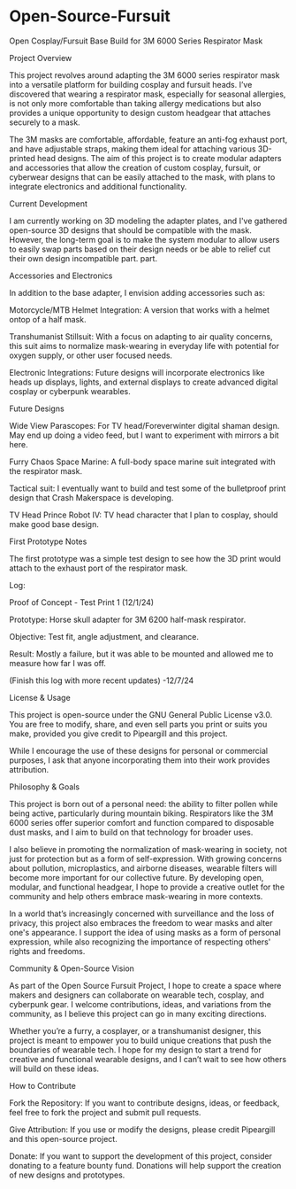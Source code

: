 # Open-Source-Fursuit
Open Cosplay/Fursuit Base Build for 3M 6000 Series Respirator Mask 

Project Overview 

This project revolves around adapting the 3M 6000 series respirator mask into a versatile platform for building cosplay and fursuit heads. I’ve discovered that wearing a respirator mask, especially for seasonal allergies, is not only more comfortable than taking allergy medications but also provides a unique opportunity to design custom headgear that attaches securely to a mask. 

The 3M masks are comfortable, affordable, feature an anti-fog exhaust port, and have adjustable straps, making them ideal for attaching various 3D-printed head designs. The aim of this project is to create modular adapters and accessories that allow the creation of custom cosplay, fursuit, or cyberwear designs that can be easily attached to the mask, with plans to integrate electronics and additional functionality. 

Current Development 

I am currently working on 3D modeling the adapter plates, and I've gathered open-source 3D designs that should be compatible with the mask. However, the long-term goal is to make the system modular to allow users to easily swap parts based on their design needs or be able to relief cut their own design incompatible part. part. 

Accessories and Electronics 

In addition to the base adapter, I envision adding accessories such as: 

Motorcycle/MTB Helmet Integration: A version that works with a helmet ontop of a half mask. 

Transhumanist Stillsuit: With a focus on adapting to air quality concerns, this suit aims to normalize mask-wearing in everyday life with potential for oxygen supply, or other user focused needs.

Electronic Integrations: Future designs will incorporate electronics like heads up displays, lights, and external displays to create advanced digital cosplay or cyberpunk wearables.

Future Designs 

Wide View Parascopes: For TV head/Foreverwinter digital shaman design. May end up doing a video feed, but I want to experiment with mirrors a bit here. 

Furry Chaos Space Marine: A full-body space marine suit integrated with the respirator mask. 

Tactical suit: I eventually want to build and test some of the bulletproof print design that Crash Makerspace is developing.

TV Head Prince Robot IV: TV head character that I plan to cosplay, should make good base design.

First Prototype Notes

The first prototype was a simple test design to see how the 3D print would attach to the exhaust port of the respirator mask. 

Log:

Proof of Concept - Test Print 1 (12/1/24) 

Prototype: Horse skull adapter for 3M 6200 half-mask respirator. 

Objective: Test fit, angle adjustment, and clearance.

Result: Mostly a failure, but it was able to be mounted and allowed me to measure how far I was off.

(Finish this log with more recent updates) -12/7/24


License & Usage

This project is open-source under the GNU General Public License v3.0. You are free to modify, share, and even sell parts you print or suits you make, provided you give credit to Pipeargill and this project.

While I encourage the use of these designs for personal or commercial purposes, I ask that anyone incorporating them into their work provides attribution.

Philosophy & Goals

This project is born out of a personal need: the ability to filter pollen while being active, particularly during mountain biking. Respirators like the 3M 6000 series offer superior comfort and function compared to disposable dust masks, and I aim to build on that technology for broader uses.

I also believe in promoting the normalization of mask-wearing in society, not just for protection but as a form of self-expression. With growing concerns about pollution, microplastics, and airborne diseases, wearable filters will become more important for our collective future. By developing open, modular, and functional headgear, I hope to provide a creative outlet for the community and help others embrace mask-wearing in more contexts.

In a world that’s increasingly concerned with surveillance and the loss of privacy, this project also embraces the freedom to wear masks and alter one's appearance. I support the idea of using masks as a form of personal expression, while also recognizing the importance of respecting others' rights and freedoms.

Community & Open-Source Vision

As part of the Open Source Fursuit Project, I hope to create a space where makers and designers can collaborate on wearable tech, cosplay, and cyberpunk gear. I welcome contributions, ideas, and variations from the community, as I believe this project can go in many exciting directions.

Whether you’re a furry, a cosplayer, or a transhumanist designer, this project is meant to empower you to build unique creations that push the boundaries of wearable tech. I hope for my design to start a trend for creative and functional wearable designs, and I can’t wait to see how others will build on these ideas.

How to Contribute

Fork the Repository: If you want to contribute designs, ideas, or feedback, feel free to fork the project and submit pull requests.

Give Attribution: If you use or modify the designs, please credit Pipeargill and this open-source project.

Donate: If you want to support the development of this project, consider donating to a feature bounty fund. Donations will help support the creation of new designs and prototypes.

